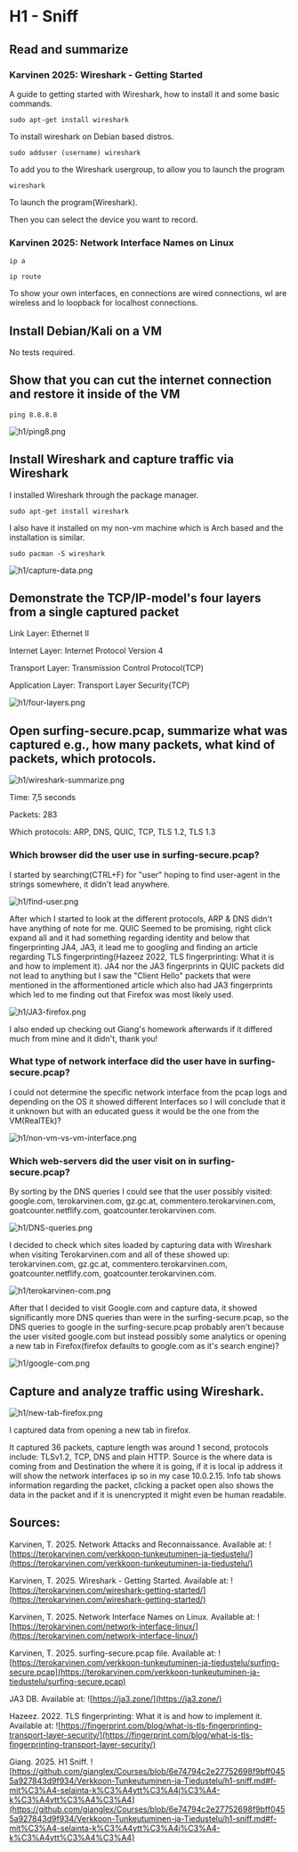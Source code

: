 # H1 - Sniff

## Read and summarize

### Karvinen 2025: Wireshark - Getting Started

A guide to getting started with Wireshark, how to install it and some basic commands.

	sudo apt-get install wireshark

To install wireshark on Debian based distros.

	sudo adduser (username) wireshark

To add you to the Wireshark usergroup, to allow you to launch the program

	wireshark

To launch the program(Wireshark).

Then you can select the device you want to record.

### Karvinen 2025: Network Interface Names on Linux

	ip a

	ip route

To show your own interfaces, en connections are wired connections, wl are wireless and lo loopback for localhost connections.

## Install Debian/Kali on a VM

No tests required.

## Show that you can cut the internet connection and restore it inside of the VM

	ping 8.8.8.8

![h1/ping8.png](h1/ping8.png)

## Install Wireshark and capture traffic via Wireshark

I installed Wireshark through the package manager.

	sudo apt-get install wireshark

I also have it installed on my non-vm machine which is Arch based and the installation is similar.

	sudo pacman -S wireshark

![h1/capture-data.png](h1/capture-data.png)

## Demonstrate the TCP/IP-model's four layers from a single captured packet

Link Layer: Ethernet II

Internet Layer: Internet Protocol Version 4

Transport Layer: Transmission Control Protocol(TCP)

Application Layer: Transport Layer Security(TCP)

![h1/four-layers.png](h1/four-layers.png)

## Open surfing-secure.pcap, summarize what was captured e.g., how many packets, what kind of packets, which protocols.

![h1/wireshark-summarize.png](h1/wireshark-summarize.png)

Time: 7,5 seconds

Packets: 283

Which protocols: ARP, DNS, QUIC, TCP, TLS 1.2, TLS 1.3

### Which browser did the user use in surfing-secure.pcap?

I started by searching(CTRL+F) for "user" hoping to find user-agent in the strings somewhere, it didn't lead anywhere.

![h1/find-user.png](h1/find-user.png)

After which I started to look at the different protocols, ARP & DNS didn't have anything of note for me. QUIC Seemed to be promising, right click expand all and it had something regarding identity and below that fingerprinting JA4, JA3, it lead me to googling and finding an article regarding TLS fingerprinting(Hazeez 2022, TLS fingerprinting: What it is and how to implement it). JA4 nor the JA3 fingerprints in QUIC packets did not lead to anything but I saw the "Client Hello" packets that were mentioned in the afformentioned article which also had JA3 fingerprints which led to me finding out that Firefox was most likely used.

![h1/JA3-firefox.png](h1/JA3-firefox.png)

I also ended up checking out Giang's homework afterwards if it differed much from mine and it didn't, thank you! 

### What type of network interface did the user have in surfing-secure.pcap?

I could not determine the specific network interface from the pcap logs and depending on the OS it showed different Interfaces so I will conclude that it it unknown but with an educated guess it would be the one from the VM(RealTEk)?

![h1/non-vm-vs-vm-interface.png](h1/non-vm-vs-vm-interface.png)

### Which web-servers did the user visit on in surfing-secure.pcap?

By sorting by the DNS queries I could see that the user possibly visited: google.com, terokarvinen.com, gz.gc.at, commentero.terokarvinen.com, goatcounter.netflify.com,  goatcounter.terokarvinen.com.

![h1/DNS-queries.png](h1/DNS-queries.png)

I decided to check which sites loaded by capturing data with Wireshark when visiting Terokarvinen.com and all of these showed up: terokarvinen.com, gz.gc.at, commentero.terokarvinen.com, goatcounter.netflify.com,  goatcounter.terokarvinen.com.

![h1/terokarvinen-com.png](h1/terokarvinen-com.png)

After that I decided to visit Google.com and capture data, it showed significantly more DNS queries than were in the surfing-secure.pcap, so the DNS queries to google in the surfing-secure.pcap probably aren't because the user visited google.com but instead possibly some analytics or opening a new tab in Firefox(firefox defaults to google.com as it's search engine)?

![h1/google-com.png](h1/google-com.png)
 
## Capture and analyze traffic using Wireshark.

![h1/new-tab-firefox.png](h1/new-tab-firefox.png)

I captured data from opening a new tab in firefox.

It captured 36 packets, capture length was around 1 second, protocols include: TLSv1.2, TCP, DNS and plain HTTP. Source is the where data is coming from and Destination the where it is going, if it is local ip address it will show the network interfaces ip so in my case 10.0.2.15. Info tab shows information regarding the packet, clicking a packet open also shows the data in the packet and if it is unencrypted it might even be human readable.

## Sources:

Karvinen, T. 2025. Network Attacks and Reconnaissance. Available at: ![https://terokarvinen.com/verkkoon-tunkeutuminen-ja-tiedustelu/](https://terokarvinen.com/verkkoon-tunkeutuminen-ja-tiedustelu/)

Karvinen, T. 2025. Wireshark - Getting Started. Available at: ![https://terokarvinen.com/wireshark-getting-started/](https://terokarvinen.com/wireshark-getting-started/)

Karvinen, T. 2025. Network Interface Names on Linux. Available at: ![https://terokarvinen.com/network-interface-linux/](https://terokarvinen.com/network-interface-linux/)

Karvinen, T. 2025. surfing-secure.pcap file. Available at: ![https://terokarvinen.com/verkkoon-tunkeutuminen-ja-tiedustelu/surfing-secure.pcap](https://terokarvinen.com/verkkoon-tunkeutuminen-ja-tiedustelu/surfing-secure.pcap)

JA3 DB. Available at: ![https://ja3.zone/](https://ja3.zone/)

Hazeez. 2022. TLS fingerprinting: What it is and how to implement it. Available at: ![https://fingerprint.com/blog/what-is-tls-fingerprinting-transport-layer-security/](https://fingerprint.com/blog/what-is-tls-fingerprinting-transport-layer-security/)

Giang. 2025. H1 Sniff. ![https://github.com/gianglex/Courses/blob/6e74794c2e27752698f9bff0455a927843d9f934/Verkkoon-Tunkeutuminen-ja-Tiedustelu/h1-sniff.md#f-mit%C3%A4-selainta-k%C3%A4ytt%C3%A4j%C3%A4-k%C3%A4ytt%C3%A4%C3%A4](https://github.com/gianglex/Courses/blob/6e74794c2e27752698f9bff0455a927843d9f934/Verkkoon-Tunkeutuminen-ja-Tiedustelu/h1-sniff.md#f-mit%C3%A4-selainta-k%C3%A4ytt%C3%A4j%C3%A4-k%C3%A4ytt%C3%A4%C3%A4)
